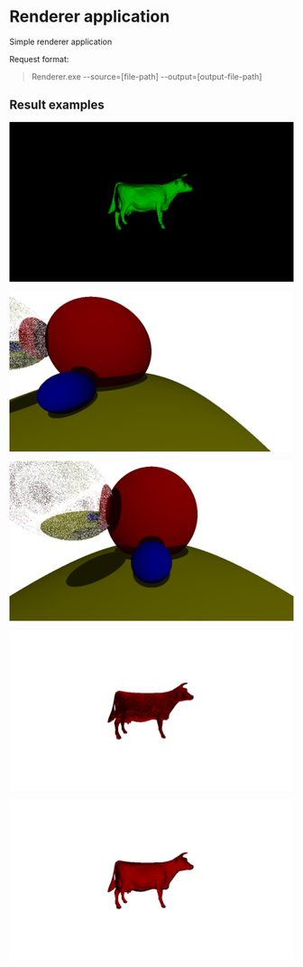 # Renderer application

Simple renderer application

Request format:
> Renderer.exe --source=[file-path] --output=[output-file-path]

## Result examples
![example1](results/updatedCow.png)

![example2](results/sphereCamPos1.png)

![example3](results/sphereCamPos2.png)

![example4](results/withInterpolation.png)

![example5](results/cow.png)
